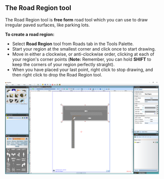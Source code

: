 ## The Road Region tool 

The Road Region tool is **free form** road tool which you can use to draw irregular paved surfaces, like parking lots. 

**To create a road region:**

- Select **Road Region** tool from Roads tab in the Tools Palette.
- Start your region at the smallest corner and click once to start drawing.
- Move in either a clockwise, or anti-clockwise order, clicking at each of your region's corner points (**Note:** Remember, you can hold **SHIFT** to keep the corners of your region perfectly straight).
- When you have placed your last point, right click to stop drawing, and then right click to drop the Road Region tool.

![Road_Region_Tool](./assets/Road_Region_Tool.png)